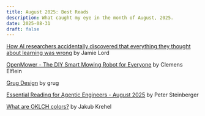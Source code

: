 ```yaml
---
title: August 2025: Best Reads
description: What caught my eye in the month of August, 2025.
date: 2025-08-31
draft: false
---
```


[How AI researchers accidentally discovered that everything they thought about learning was wrong](https://nearlyright.com/how-ai-researchers-accidentally-discovered-that-everything-they-thought-about-learning-was-wrong/) by Jamie Lord

[OpenMower - The DIY Smart Mowing Robot for Everyone](https://github.com/ClemensElflein/OpenMower) by Clemens Elflein

[Grug Design](https://www.grug.design/know) by grug

[Essential Reading for Agentic Engineers - August 2025](https://steipete.me/posts/2025/essential-reading-august-2025) by Peter Steinberger

[What are OKLCH colors?](https://jakub.kr/components/oklch-colors) by Jakub Krehel
